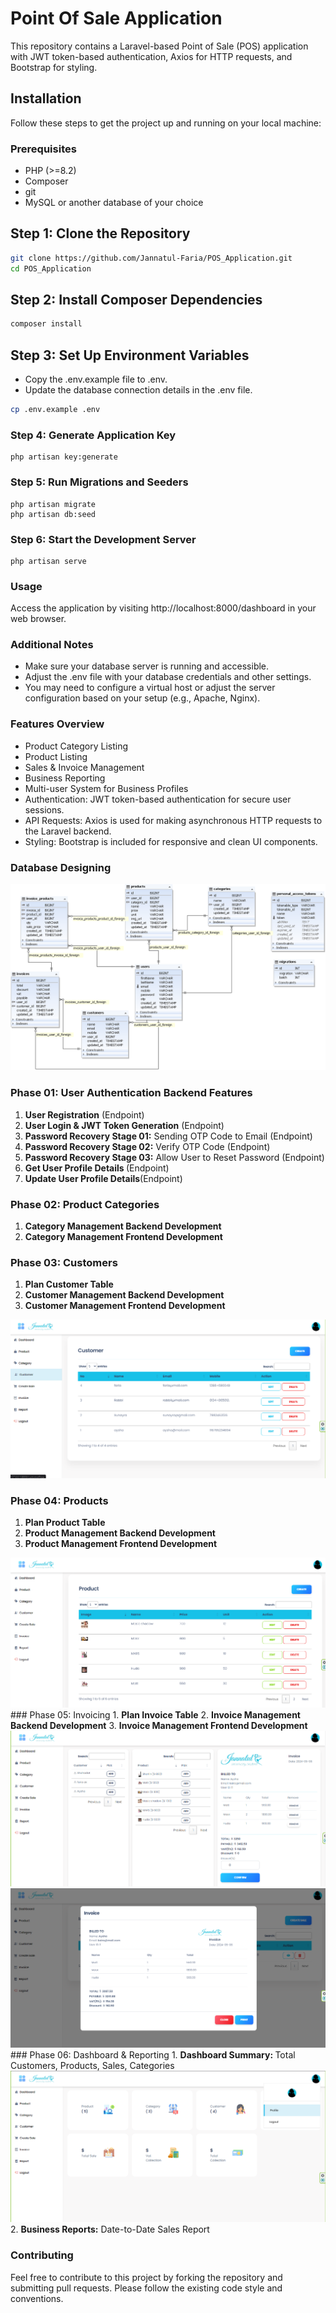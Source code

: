 
# Point Of Sale Application

This repository contains a Laravel-based Point of Sale (POS) application with JWT token-based authentication, Axios for HTTP requests, and Bootstrap for styling.

## Installation
Follow these steps to get the project up and running on your local machine:

### Prerequisites
- PHP (>=8.2)
- Composer
- git
- MySQL or another database of your choice

## Step 1: Clone the Repository
 ```bash
git clone https://github.com/Jannatul-Faria/POS_Application.git
cd POS_Application
```
## Step 2: Install Composer Dependencies
 ```bash
composer install
```
## Step 3: Set Up Environment Variables
- Copy the .env.example file to .env.
- Update the database connection details in the .env file.
 ```bash
cp .env.example .env
```
### Step 4: Generate Application Key
```
php artisan key:generate
```
### Step 5: Run Migrations and Seeders
```
php artisan migrate
php artisan db:seed
```
### Step 6: Start the Development Server
```
php artisan serve

```
### Usage
Access the application by visiting http://localhost:8000/dashboard in your web browser.

### Additional Notes
- Make sure your database server is running and accessible.
- Adjust the .env file with your database credentials and other settings.
- You may need to configure a virtual host or adjust the server configuration based on your setup (e.g., Apache, Nginx).

### Features Overview
- Product Category Listing
- Product Listing
- Sales & Invoice Management
- Business Reporting
- Multi-user System for Business Profiles
- Authentication: JWT token-based authentication for secure user sessions.
- API Requests: Axios is used for making asynchronous HTTP requests to the Laravel backend.
- Styling: Bootstrap is included for responsive and clean UI components.
### Database Designing
<img src="public\images\pos-application.png" alt="">

### Phase 01: User Authentication Backend Features
1. <b> User Registration</b> (Endpoint)
2. <b> User Login & JWT Token Generation</b> (Endpoint)
3. <b> Password Recovery Stage 01:</b> Sending OTP Code to Email (Endpoint)
4.  <b> Password Recovery Stage 02:</b> Verify OTP Code (Endpoint)
5.  <b> Password Recovery Stage 03:</b> Allow User to Reset Password (Endpoint)
6.  <b>Get User Profile Details </b>(Endpoint)
7.  <b>Update User Profile Details</b>(Endpoint)
### Phase 02: Product Categories
1. <b>Category Management Backend Development</b>
2. <b>Category Management Frontend Development</b>

### Phase 03: Customers
1. <b>Plan Customer Table</b>
2. <b>Customer Management Backend Development</b>
3. <b>Customer Management Frontend Development</b>
<img src="public\images\pos-coustomer.png" alt="">

### Phase 04: Products
1. <b>Plan Product Table</b>
2. <b>Product Management Backend Development</b>
3. <b>Product Management Frontend Development</b>
<img src="public\images\pos-product.png" alt="">
### Phase 05: Invoicing
1. <b>Plan Invoice  Table</b>
2. <b>Invoice  Management Backend Development</b>
3. <b>Invoice  Management Frontend Development</b>
<img src="public\images\create-pos-sale.png" alt="">
<img src="public\images\pos-invoice.png" alt="">
### Phase 06: Dashboard & Reporting
1. <b>Dashboard Summary: </b>Total Customers, Products, Sales, Categories
<img src="public\images\project1.png" alt="">
2. <b>Business Reports:</b> Date-to-Date Sales Report

### Contributing
Feel free to contribute to this project by forking the repository and submitting pull requests. Please follow the existing code style and conventions.